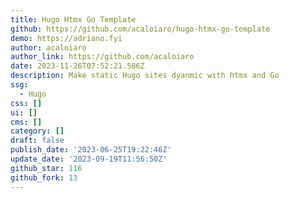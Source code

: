 ```yaml
---
title: Hugo Htmx Go Template
github: https://github.com/acaloiaro/hugo-htmx-go-template
demo: https://adriano.fyi
author: acaloiaro
author_link: https://github.com/acaloiaro
date: 2023-11-26T07:52:21.586Z
description: Make static Hugo sites dyanmic with htmx and Go
ssg:
  - Hugo
css: []
ui: []
cms: []
category: []
draft: false
publish_date: '2023-06-25T19:22:46Z'
update_date: '2023-09-19T11:56:50Z'
github_star: 116
github_fork: 13
---
```

